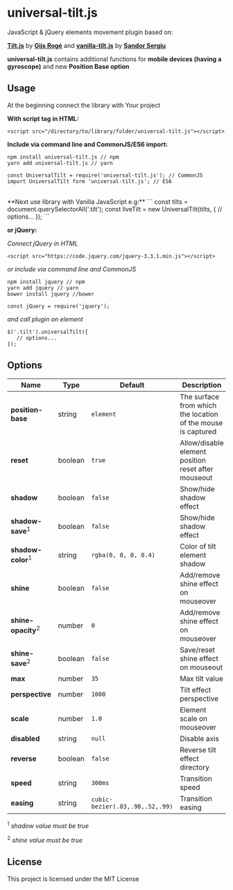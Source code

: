 # universal-tilt.js

JavaScript & jQuery elements movement plugin based on:

**[Tilt.js](https://gijsroge.github.io/tilt.js/)** by **[Gijs Rogé](https://twitter.com/GijsRoge)** and **[vanilla-tilt.js](https://micku7zu.github.io/vanilla-tilt.js/index.html)** by **[Șandor Sergiu](https://github.com/micku7zu)**

**universal-tilt.js** contains additional functions for **mobile devices (having a gyroscope)** and new **Position Base option**

## Usage
At the beginning connect the library with Your project

**With script tag in HTML:**
```
<script src="/directory/to/library/folder/universal-tilt.js"></script>
```

**Include via command line and CommonJS/ES6 import:**
```
npm install universal-tilt.js // npm
yarn add universal-tilt.js // yarn
```

```
const UniversalTilt = require('universal-tilt.js'); // CommonJS
import UniversalTilt form 'universal-tilt.js'; // ES6
```

<br>
**Next use library with Vanilla JavaScript e.g:**
```
const tilts = document.querySelectorAll('.tilt');
const liveTilt = new UniversalTilt(tilts, {
   // options...
});
```

**or jQuery:**

*Connect jQuery in HTML*
```
<script src="https://code.jquery.com/jquery-3.3.1.min.js"></script>
```

*or include via command line and CommonJS*
```
npm install jquery // npm
yarn add jquery // yarn
bower install jquery //bower
```

```
const jQuery = require('jquery');
```

*and call plugin on element*
```
$('.tilt').universalTilt({
   // options...
});
```

## Options
Name | Type | Default | Description | Available options
-|-|-|-|-
**position-base**| string | `element` | The surface from which the location of the mouse is captured | `element` or `window`
**reset** | boolean | `true` | Allow/disable element position reset after mouseout | `true` *(allow)*, `false` *(disable)*
**shadow** | boolean | `false` | Show/hide shadow effect | `true` *(allow)*, `false` *(disable)*
**shadow-save**<sup>1</sup> | boolean | `false` | Show/hide shadow effect | `true` *(allow)*, `false` *(disable)*
**shadow-color**<sup>1</sup> | string | `rgba(0, 0, 0, 0.4)` | Color of tilt element shadow | Color value in hex/rgb(a)/hsl/etc.
**shine** | boolean | `false` | Add/remove shine effect on mouseover | `true` *(add)*, `false` *(remove)*
**shine-opacity**<sup>2</sup> | number | `0` | Add/remove shine effect on mouseover | values >= 0  and <= 1
**shine-save**<sup>2</sup> | boolean | `false` | Save/reset shine effect on mouseout | `true` *(save)*, `false` *(reset)*
**max** | number | `35` | Max tilt value | e.g: `28`
**perspective** | number | `1000` | Tilt effect perspective | e.g: `700`
**scale** | number | `1.0` | Element scale on mouseover | `0.9`/`1.3`/etc.
**disabled** | string | `null` | Disable axis | `x` or `y`
**reverse** | boolean | `false` | Reverse tilt effect directory | `true` *(reverse directory)*, `false` *(standard directory)*
**speed** | string | `300ms` | Transition speed | `300ms`/`0.5s`/etc.
**easing** | string | `cubic-bezier(.03,.98,.52,.99)` | Transition easing | `cubic-bezier`/`ease`/`linear`/etc.

<sup>1</sup> *shadow value must be true*

<sup>2</sup> *shine value must be true*


## License
This project is licensed under the MIT License
